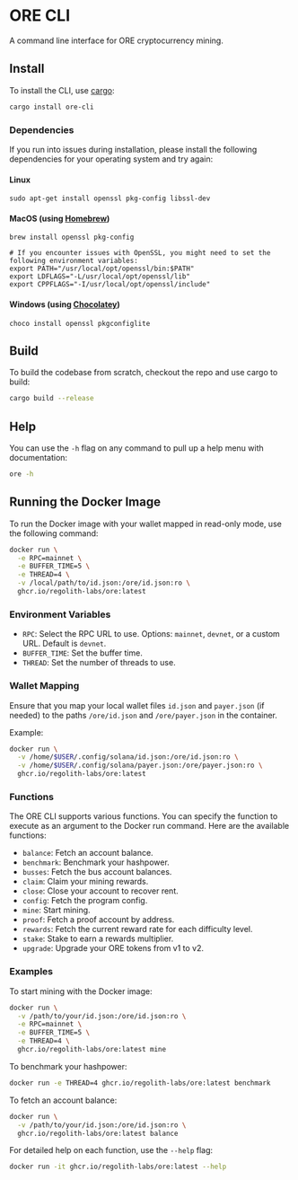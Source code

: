 # ORE CLI

A command line interface for ORE cryptocurrency mining.

## Install

To install the CLI, use [cargo](https://doc.rust-lang.org/cargo/getting-started/installation.html):

```sh
cargo install ore-cli
```


### Dependencies
If you run into issues during installation, please install the following dependencies for your operating system and try again:

#### Linux
```
sudo apt-get install openssl pkg-config libssl-dev
```

#### MacOS (using [Homebrew](https://brew.sh/))
```
brew install openssl pkg-config

# If you encounter issues with OpenSSL, you might need to set the following environment variables:
export PATH="/usr/local/opt/openssl/bin:$PATH"
export LDFLAGS="-L/usr/local/opt/openssl/lib"
export CPPFLAGS="-I/usr/local/opt/openssl/include"
```

#### Windows (using [Chocolatey](https://chocolatey.org/))
```
choco install openssl pkgconfiglite
```

## Build

To build the codebase from scratch, checkout the repo and use cargo to build:

```sh
cargo build --release
```

## Help

You can use the `-h` flag on any command to pull up a help menu with documentation:

```sh
ore -h
```

## Running the Docker Image

To run the Docker image with your wallet mapped in read-only mode, use the following command:

```sh
docker run \
  -e RPC=mainnet \
  -e BUFFER_TIME=5 \
  -e THREAD=4 \
  -v /local/path/to/id.json:/ore/id.json:ro \
  ghcr.io/regolith-labs/ore:latest
```

### Environment Variables

- `RPC`: Select the RPC URL to use. Options: `mainnet`, `devnet`, or a custom URL. Default is `devnet`.
- `BUFFER_TIME`: Set the buffer time.
- `THREAD`: Set the number of threads to use.

### Wallet Mapping

Ensure that you map your local wallet files `id.json` and `payer.json` (if needed) to the paths `/ore/id.json` and `/ore/payer.json` in the container.

Example:

```sh
docker run \
  -v /home/$USER/.config/solana/id.json:/ore/id.json:ro \
  -v /home/$USER/.config/solana/payer.json:/ore/payer.json:ro \
  ghcr.io/regolith-labs/ore:latest
```

### Functions

The ORE CLI supports various functions. You can specify the function to execute as an argument to the Docker run command. Here are the available functions:

- `balance`: Fetch an account balance.
- `benchmark`: Benchmark your hashpower.
- `busses`: Fetch the bus account balances.
- `claim`: Claim your mining rewards.
- `close`: Close your account to recover rent.
- `config`: Fetch the program config.
- `mine`: Start mining.
- `proof`: Fetch a proof account by address.
- `rewards`: Fetch the current reward rate for each difficulty level.
- `stake`: Stake to earn a rewards multiplier.
- `upgrade`: Upgrade your ORE tokens from v1 to v2.

### Examples

To start mining with the Docker image:

```sh
docker run \
  -v /path/to/your/id.json:/ore/id.json:ro \
  -e RPC=mainnet \
  -e BUFFER_TIME=5 \
  -e THREAD=4 \
  ghcr.io/regolith-labs/ore:latest mine
```

To benchmark your hashpower:

```sh
docker run -e THREAD=4 ghcr.io/regolith-labs/ore:latest benchmark
```

To fetch an account balance:

```sh
docker run \
  -v /path/to/your/id.json:/ore/id.json:ro \
  ghcr.io/regolith-labs/ore:latest balance
```

For detailed help on each function, use the `--help` flag:

```sh
docker run -it ghcr.io/regolith-labs/ore:latest --help
```